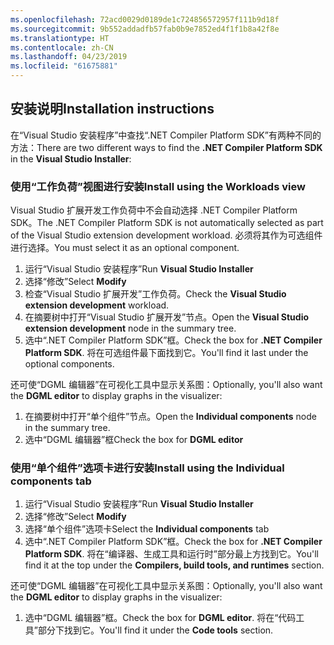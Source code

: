 ```yaml
---
ms.openlocfilehash: 72acd0029d0189de1c724856572957f111b9d18f
ms.sourcegitcommit: 9b552addadfb57fab0b9e7852ed4f1f1b8a42f8e
ms.translationtype: HT
ms.contentlocale: zh-CN
ms.lasthandoff: 04/23/2019
ms.locfileid: "61675881"
---
```

## <a name="installation-instructions"></a><span data-ttu-id="83b0f-101">安装说明</span><span class="sxs-lookup"><span data-stu-id="83b0f-101">Installation instructions</span></span> 

<span data-ttu-id="83b0f-102">在“Visual Studio 安装程序”中查找“.NET Compiler Platform SDK”有两种不同的方法：</span><span class="sxs-lookup"><span data-stu-id="83b0f-102">There are two different ways to find the **.NET Compiler Platform SDK** in the **Visual Studio Installer**:</span></span>

### <a name="install-using-the-workloads-view"></a><span data-ttu-id="83b0f-103">使用“工作负荷”视图进行安装</span><span class="sxs-lookup"><span data-stu-id="83b0f-103">Install using the Workloads view</span></span>

<span data-ttu-id="83b0f-104">Visual Studio 扩展开发工作负荷中不会自动选择 .NET Compiler Platform SDK。</span><span class="sxs-lookup"><span data-stu-id="83b0f-104">The .NET Compiler Platform SDK is not automatically selected as part of the Visual Studio extension development workload.</span></span> <span data-ttu-id="83b0f-105">必须将其作为可选组件进行选择。</span><span class="sxs-lookup"><span data-stu-id="83b0f-105">You must select it as an optional component.</span></span>

1. <span data-ttu-id="83b0f-106">运行“Visual Studio 安装程序”</span><span class="sxs-lookup"><span data-stu-id="83b0f-106">Run **Visual Studio Installer**</span></span> 
1. <span data-ttu-id="83b0f-107">选择“修改”</span><span class="sxs-lookup"><span data-stu-id="83b0f-107">Select **Modify**</span></span> 
1. <span data-ttu-id="83b0f-108">检查“Visual Studio 扩展开发”工作负荷。</span><span class="sxs-lookup"><span data-stu-id="83b0f-108">Check the **Visual Studio extension development** workload.</span></span>
1. <span data-ttu-id="83b0f-109">在摘要树中打开“Visual Studio 扩展开发”节点。</span><span class="sxs-lookup"><span data-stu-id="83b0f-109">Open the **Visual Studio extension development** node in the summary tree.</span></span>
1. <span data-ttu-id="83b0f-110">选中“.NET Compiler Platform SDK”框。</span><span class="sxs-lookup"><span data-stu-id="83b0f-110">Check the box for **.NET Compiler Platform SDK**.</span></span> <span data-ttu-id="83b0f-111">将在可选组件最下面找到它。</span><span class="sxs-lookup"><span data-stu-id="83b0f-111">You'll find it last under the optional components.</span></span>

<span data-ttu-id="83b0f-112">还可使“DGML 编辑器”在可视化工具中显示关系图：</span><span class="sxs-lookup"><span data-stu-id="83b0f-112">Optionally, you'll also want the **DGML editor** to display graphs in the visualizer:</span></span>

1. <span data-ttu-id="83b0f-113">在摘要树中打开“单个组件”节点。</span><span class="sxs-lookup"><span data-stu-id="83b0f-113">Open the **Individual components** node in the summary tree.</span></span>
1. <span data-ttu-id="83b0f-114">选中“DGML 编辑器”框</span><span class="sxs-lookup"><span data-stu-id="83b0f-114">Check the box for **DGML editor**</span></span>

### <a name="install-using-the-individual-components-tab"></a><span data-ttu-id="83b0f-115">使用“单个组件”选项卡进行安装</span><span class="sxs-lookup"><span data-stu-id="83b0f-115">Install using the Individual components tab</span></span>

1. <span data-ttu-id="83b0f-116">运行“Visual Studio 安装程序”</span><span class="sxs-lookup"><span data-stu-id="83b0f-116">Run **Visual Studio Installer**</span></span> 
1. <span data-ttu-id="83b0f-117">选择“修改”</span><span class="sxs-lookup"><span data-stu-id="83b0f-117">Select **Modify**</span></span> 
1. <span data-ttu-id="83b0f-118">选择“单个组件”选项卡</span><span class="sxs-lookup"><span data-stu-id="83b0f-118">Select the **Individual components** tab</span></span> 
1. <span data-ttu-id="83b0f-119">选中“.NET Compiler Platform SDK”框。</span><span class="sxs-lookup"><span data-stu-id="83b0f-119">Check the box for **.NET Compiler Platform SDK**.</span></span> <span data-ttu-id="83b0f-120">将在“编译器、生成工具和运行时”部分最上方找到它。</span><span class="sxs-lookup"><span data-stu-id="83b0f-120">You'll find it at the top under the **Compilers, build tools, and runtimes** section.</span></span>

<span data-ttu-id="83b0f-121">还可使“DGML 编辑器”在可视化工具中显示关系图：</span><span class="sxs-lookup"><span data-stu-id="83b0f-121">Optionally, you'll also want the **DGML editor** to display graphs in the visualizer:</span></span>

1. <span data-ttu-id="83b0f-122">选中“DGML 编辑器”框。</span><span class="sxs-lookup"><span data-stu-id="83b0f-122">Check the box for **DGML editor**.</span></span> <span data-ttu-id="83b0f-123">将在“代码工具”部分下找到它。</span><span class="sxs-lookup"><span data-stu-id="83b0f-123">You'll find it under the **Code tools** section.</span></span>
